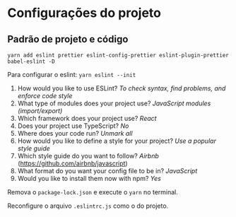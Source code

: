 # Configurações do projeto

## Padrão de projeto e código

```shell
yarn add eslint prettier eslint-config-prettier eslint-plugin-prettier babel-eslint -D
```

Para configurar o eslint: ```yarn eslint --init```

1. How would you like to use ESLint? _To check syntax, find problems, and enforce code style_
2. What type of modules does your project use? _JavaScript modules (import/export)_
3. Which framework does your project use? _React_
4. Does your project use TypeScript? _No_
5. Where does your code run? _Unmark all_
6. How would you like to define a style for your project? _Use a popular style guide_
7. Which style guide do you want to follow? _Airbnb_ (<https://github.com/airbnb/javascript>)
8. What format do you want your config file to be in? _JavaScript_
9. Would you like to install them now with npm? _Yes_

Remova o ```package-lock.json``` e execute o ```yarn``` no terminal.

Reconfigure o arquivo ```.eslintrc.js``` como o do projeto.
